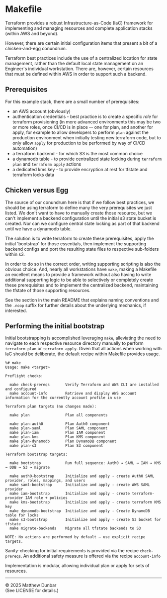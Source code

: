 # Makefile

Terraform provides a robust Infrastructure-as-Code (IaC) framework for implementing and managing resources and complete application stacks (within AWS and beyond).

However, there are certain initial configuration items that present a bit of a chicken-and-egg conundrum.

Terraform best practices include the use of a centralized location for state management, rather than the default local state management on an Engineer's individual workstation.  There are, however, certain resources that must be defined within AWS in order to support such a backend.

## Prerequisites

For this example stack, there are a small number of prerequisites:

- an AWS account (obviously)
- authentication credentials - best practice is to create a specific _role_ for terraform provisioning (in more advanced environments this may be two or more roles, once CI/CD is in place -- one for plan, and another for apply, for example to allow developers to perform `plan` against the production environment when initially testing new terraform code, but to only allow `apply` for production to be performed by way of CI/CD automation)
- a terraform backend - for which S3 is the most common choice
- a dynamodb table - to provide centralized state locking during `terraform plan` and `terraform apply` actions
- a dedicated kms key - to provide encryption at rest for tfstate and terraform locks data

## Chicken versus Egg

The source of our conundrum here is that if we follow best practices, we should be using terraform to define many the very prerequisites we just listed.  We don't want to have to manually create those resource, but we can't implement a backend configuration until the initial s3 state bucket is created.  Nor can we configure central state locking as part of that backend until we have a dynamodb table.

The solution is to write terraform to create these prerequisites, apply the initial 'bootstrap' for those essentials, then implement the supporting backend configs and port the resulting state files to respective sub-folders within s3.

In order to do so in the correct order, writing supporting scripting is also the obvious choice.  And, nearly all workstations have `make`, making a Makefile an excellent means to provide a framework without also having to write additional supporting logic to be able to selectively or completely create these prerequisites and to implement the centralized backend, maintaining the tfstate of those supporting resources.

See the section in the main README that explains naming conventions and the `.noop` suffix for further details about the underlying mechanics, if interested.

## Performing the initial bootstrap

Initial bootstrapping is accomplished leveraging `make`, alleviating the need to navigate to each respective resource directory manually to perform `terraform plan` or `terraform apply`.  Given that all actions when working with IaC should be deliberate, the default recipe within Makefile provides usage.

```
%# make
Usage: make <target>

Preflight checks:

  make check-prereqs       Verify Terraform and AWS CLI are installed and configured
  make account-info        Retrieve and display AWS account information for the currently account profile in use

Terraform plan targets (no changes made):

  make plan                Plan all components

  make plan-auth0          Plan Auth0 component
  make plan-saml           Plan SAML component
  make plan-iam            Plan IAM component
  make plan-kms            Plan KMS component
  make plan-dynamodb       Plan DynamoDB component
  make plan-s3             Plan S3 component

Terraform bootstrap targets:

  make bootstrap           Run full sequence: Auth0 → SAML → IAM → KMS → DDB → S3 → migrate

  make auth0-bootstrap     Initialize and apply - create Auth0 SAML provider, roles, mappings, and users
  make saml-bootstrap      Initialize and apply - create AWS SAML provider
  make iam-bootstrap       Initialize and apply - create terraform-provider IAM role + policies
  make kms-bootstrap       Initialize and apply - create terraform KMS key
  make dynamodb-bootstrap  Initialize and apply - Create DynamoDB table for locks
  make s3-bootstrap        Initialize and apply - create S3 bucket for tfstate
  make migrate-backends    Migrate all tfstate backends to S3

NOTE: No actions are performed by default — use explicit recipe targets.
```

Sanity-checking for initial requirements is provided via the recipe `check-prereqs`.  An additional safety measure is offered via the recipe `account-info`

Implementation is modular, allowing individual plan or apply for sets of resources.

---

© 2025 Matthew Dunbar  
(See LICENSE for details.)
